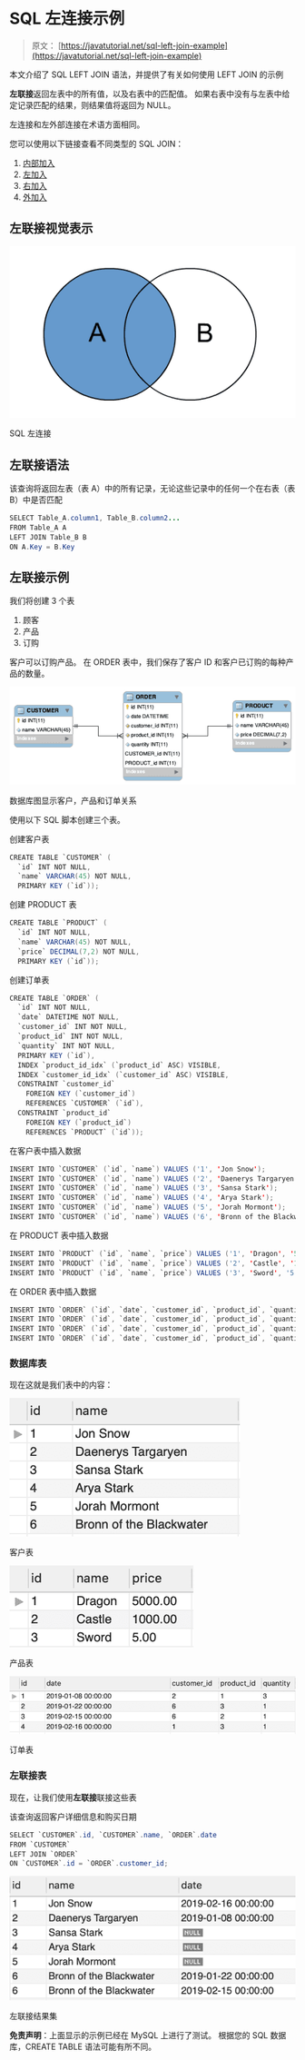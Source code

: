 # SQL 左连接示例

> 原文： [https://javatutorial.net/sql-left-join-example](https://javatutorial.net/sql-left-join-example)

本文介绍了 SQL LEFT JOIN 语法，并提供了有关如何使用 LEFT JOIN 的示例

**左联接**返回左表中的所有值，以及右表中的匹配值。 如果右表中没有与左表中给定记录匹配的结果，则结果值将返回为 NULL。

左连接和左外部连接在术语方面相同。

您可以使用以下链接查看不同类型的 SQL JOIN：

1.  [内部加入](https://javatutorial.net/sql-inner-join-example)
2.  [左加入](https://javatutorial.net/sql-left-join-example)
3.  [右加入](https://javatutorial.net/sql-right-join-example)
4.  [外加入](https://javatutorial.net/sql-outer-join-example)

## 左联接视觉表示

![SQL left join](img/6185d5c52a4c1142e28fbba1efb6dbda.jpg)

SQL 左连接

## 左联接语法

该查询将返回左表（表 A）中的所有记录，无论这些记录中的任何一个在右表（表 B）中是否匹配

```java
SELECT Table_A.column1, Table_B.column2...
FROM Table_A A
LEFT JOIN Table_B B
ON A.Key = B.Key
```

## 左联接示例

我们将创建 3 个表

1.  顾客
2.  产品
3.  订购

客户可以订购产品。 在 ORDER 表中，我们保存了客户 ID 和客户已订购的每种产品的数量。

![Database diagram showing customer, product and order relationship](img/a1a1a554bb3f3f126e9d3a7425b1541e.jpg)

数据库图显示客户，产品和订单关系

使用以下 SQL 脚本创建三个表。

创建客户表

```java
CREATE TABLE `CUSTOMER` (
  `id` INT NOT NULL,
  `name` VARCHAR(45) NOT NULL,
  PRIMARY KEY (`id`));
```

创建 PRODUCT 表

```java
CREATE TABLE `PRODUCT` (
  `id` INT NOT NULL,
  `name` VARCHAR(45) NOT NULL,
  `price` DECIMAL(7,2) NOT NULL,
  PRIMARY KEY (`id`));
```

创建订单表

```java
CREATE TABLE `ORDER` (
  `id` INT NOT NULL,
  `date` DATETIME NOT NULL,
  `customer_id` INT NOT NULL,
  `product_id` INT NOT NULL,
  `quantity` INT NOT NULL,
  PRIMARY KEY (`id`),
  INDEX `product_id_idx` (`product_id` ASC) VISIBLE,
  INDEX `customer_id_idx` (`customer_id` ASC) VISIBLE,
  CONSTRAINT `customer_id`
    FOREIGN KEY (`customer_id`)
    REFERENCES `CUSTOMER` (`id`),
  CONSTRAINT `product_id`
    FOREIGN KEY (`product_id`)
    REFERENCES `PRODUCT` (`id`));
```

在客户表中插入数据

```java
INSERT INTO `CUSTOMER` (`id`, `name`) VALUES ('1', 'Jon Snow');
INSERT INTO `CUSTOMER` (`id`, `name`) VALUES ('2', 'Daenerys Targaryen');
INSERT INTO `CUSTOMER` (`id`, `name`) VALUES ('3', 'Sansa Stark');
INSERT INTO `CUSTOMER` (`id`, `name`) VALUES ('4', 'Arya Stark');
INSERT INTO `CUSTOMER` (`id`, `name`) VALUES ('5', 'Jorah Mormont');
INSERT INTO `CUSTOMER` (`id`, `name`) VALUES ('6', 'Bronn of the Blackwater');

```

在 PRODUCT 表中插入数据

```java
INSERT INTO `PRODUCT` (`id`, `name`, `price`) VALUES ('1', 'Dragon', '5000');
INSERT INTO `PRODUCT` (`id`, `name`, `price`) VALUES ('2', 'Castle', '1000');
INSERT INTO `PRODUCT` (`id`, `name`, `price`) VALUES ('3', 'Sword', '5');
```

在 ORDER 表中插入数据

```java
INSERT INTO `ORDER` (`id`, `date`, `customer_id`, `product_id`, `quantity`) VALUES ('1', '2019-01-08 00:00:00', '2', '1', '3');
INSERT INTO `ORDER` (`id`, `date`, `customer_id`, `product_id`, `quantity`) VALUES ('2', '2019-01-22 00:00:00', '6', '3', '1');
INSERT INTO `ORDER` (`id`, `date`, `customer_id`, `product_id`, `quantity`) VALUES ('3', '2019-02-15 00:00:00', '6', '2', '1');
INSERT INTO `ORDER` (`id`, `date`, `customer_id`, `product_id`, `quantity`) VALUES ('4', '2019-02-16 00:00:00', '1', '3', '1');

```

### 数据库表

现在这就是我们表中的内容：

![CUSTOMER table](img/ebea7beffe1dca47b96f5454b94e5a3e.jpg)

客户表

![PRODUCT table](img/3c1c61c9736958b57eb414bc54e26cce.jpg)

产品表

![](img/c057cd3d63f31cad46fa8692f4be11dd.jpg)

订单表

### 左联接表

现在，让我们使用**左联接**联接这些表

该查询返回客户详细信息和购买日期

```java
SELECT `CUSTOMER`.id, `CUSTOMER`.name, `ORDER`.date
FROM `CUSTOMER`
LEFT JOIN `ORDER` 
ON `CUSTOMER`.id = `ORDER`.customer_id;
```

![Left join result set](img/059bd5e5f2dfb8aa8a69140e65db5e7a.jpg)

左联接结果集

**免责声明**：上面显示的示例已经在 MySQL 上进行了测试。 根据您的 SQL 数据库，CREATE TABLE 语法可能有所不同。